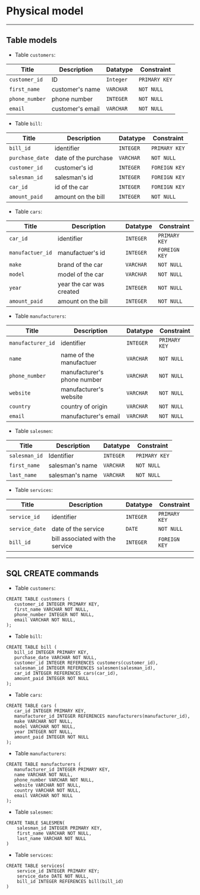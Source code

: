 # Physical model

---
## Table models

- Table `customers`:

| Title          | Description        | Datatype  | Constraint    |
|----------------|--------------------|-----------|---------------|
| `customer_id`  | ID                 | `Integer` | `PRIMARY KEY` |
| `first_name`   | customer's name    | `VARCHAR` | `NOT NULL`    |
| `phone_number` | phone number       | `INTEGER` | `NOT NULL`    |
| `email`        | customer's email   | `VARCHAR` | `NOT NULL`    |




- Table `bill`:

| Title           | Description          | Datatype  | Constraint    |
|-----------------|----------------------|-----------|---------------|
| `bill_id`       | identifier           | `INTEGER` | `PRIMARY KEY` |
| `purchase_date` | date of the purchase | `VARCHAR` | `NOT NULL`    |
| `customer_id`   | customer's id        | `INTEGER` | `FOREIGN KEY` |
| `salesman_id`   | salesman's id        | `INTEGER` | `FOREIGN KEY` |
| `car_id`        | id of the car        | `INTEGER` | `FOREIGN KEY` |
| `amount_paid`   | amount on the bill   | `INTEGER` | `NOT NULL`    |


- Table `cars`:

| Title            | Description              | Datatype  | Constraint    |
|------------------|--------------------------|-----------|---------------|
| `car_id`         | identifier               | `INTEGER` | `PRIMARY KEY` |
| `manufactuer_id` | manufactuer's id         | `INTEGER` | `FOREIGN KEY` |
| `make`           | brand of the car         | `VARCHAR` | `NOT NULL`    |
| `model`          | model of the car         | `VARCHAR` | `NOT NULL`    |
| `year`           | year the car was created | `INTEGER` | `NOT NULL`    |
| `amount_paid`    | amount on the bill       | `INTEGER` | `NOT NULL`    |


- Table `manufacturers`:

| Title             | Description                 | Datatype  | Constraint    |
|-------------------|-----------------------------|-----------|---------------|
| `manufacturer_id` | identifier                  | `INTEGER` | `PRIMARY KEY` |
| `name`            | name of the manufactuer     | `VARCHAR` | `NOT NULL`    |
| `phone_number`    | manufacturer's phone number | `VARCHAR` | `NOT NULL`    |
| `website`         | manufacturer's website      | `VARCHAR` | `NOT NULL`    |
| `country`         | country of origin           | `VARCHAR` | `NOT NULL`    |
| `email`           | manufacturer's email        | `VARCHAR` | `NOT NULL`    |


- Table `salesmen`:

| Title         | Description     | Datatype  | Constraint    |
|---------------|-----------------|-----------|---------------|
| `salesman_id` | Identifier      | `INTEGER` | `PRIMARY KEY` |
| `first_name`  | salesman's name | `VARCHAR` | `NOT NULL`    |
| `last_name`   | salesman's name | `VARCHAR` | `NOT NULL`    |


- Table `services`:

| Title          | Description                      | Datatype  | Constraint    |
|----------------|----------------------------------|-----------|---------------|
| `service_id`   | identifier                       | `INTEGER` | `PRIMARY KEY` |
| `service_date` | date of the service              | `DATE`    | `NOT NULL`    |
| `bill_id`      | bill associated with the service | `INTEGER` | `FOREIGN KEY` |


---
## SQL CREATE commands
- Table `customers`: 
```
CREATE TABLE customers (
   customer_id INTEGER PRIMARY KEY,
   first_name VARCHAR NOT NULL,
   phone_number INTEGER NOT NULL,
   email VARCHAR NOT NULL,
);
```

- Table `bill`:
```
CREATE TABLE bill (
   bill_id INTEGER PRIMARY KEY,
   purchase_date VARCHAR NOT NULL,
   customer_id INTEGER REFERENCES customers(customer_id),
   salesman_id INTEGER REFERENCES salesmen(salesman_id),
   car_id INTEGER REFERENCES cars(car_id),
   amount_paid INTEGER NOT NULL
);
```


- Table `cars`:
```
CREATE TABLE cars (
   car_id INTEGER PRIMARY KEY,
   manufacturer_id INTEGER REFERENCES manufacturers(manufacturer_id),
   make VARCHAR NOT NULL,
   model VARCHAR NOT NULL,
   year INTEGER NOT NULL,
   amount_paid INTEGER NOT NULL
);
```

- Table `manufacturers`:
```
CREATE TABLE manufacturers (
   manufacturer_id INTEGER PRIMARY KEY,
   name VARCHAR NOT NULL,
   phone_number VARCHAR NOT NULL,
   website VARCHAR NOT NULL,
   country VARCHAR NOT NULL,
   email VARCHAR NOT NULL
);
```

- Table `salesmen`: 
```
CREATE TABLE SALESMEN(
    salesman_id INTEGER PRIMARY KEY,
    first_name VARCHAR NOT NULL,
    last_name VARCHAR NOT NULL
)
```

- Table `services`:
```
CREATE TABLE services(
    service_id INTEGER PRIMARY KEY;
    service_date DATE NOT NULL,
    bill_id INTEGER REFERENCES bill(bill_id)
)
```